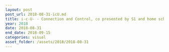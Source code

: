 ```yaml
---
layout: post
post_url: 2018-08-31-icU.md
title: i-c-U- - Connection and Control, co presented by S1 and home school, curated by Hiba Ali, artists - Tim Combs, Jamondria Harris, Zachary Nicol, Tabitha Nikolai, Parsa Sanjana Sajid, Garima Thakur, Matthew Ward
year: 2018
date: 2018-08-31
end_date: 2018-09-15
categories: visual
asset_folder: /assets/2018/2018-08-31
---
```

